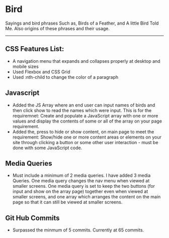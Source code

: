 # Bird
Sayings and bird phrases
Such as, Birds of a Feather,  and A little Bird Told Me. 
Also origins of these phrases and their usage. 

---
## CSS Features List:
* A navigation menu that expands and collapses properly at desktop and mobile sizes
* Used Flexbox and CSS Grid
* Used  :nth-child to change the color of a paragraph


## Javascript
* Added the JS Array where an end user can input names of birds and then click show to read the names which were input. This is for the requiremnet: Create and populate a JavaScript array with one or more values and display the contents of some or all of the array on your page requirement. 
* Added the,  press to hide or show content,  on main page to meet the requirement: Show/hide one or more content areas or elements on your site through clicking a button or some other user interaction - must be done with some JavaScript code. 

## Media Queries
* Must include a minimum of 2 media queries. I have added 3 media Queries. One media query changes the nav menu when viewed at smaller screens. One media query is set to keep the two buttons (for input and show on the array page) together even when viewed at smaller screens, and  one array which arranges the content on the main page so that it can still be viewed at smaller screens. 

## Git Hub Commits
* Surpassed the minmum of 5 commits. Currently at 65 commits.
